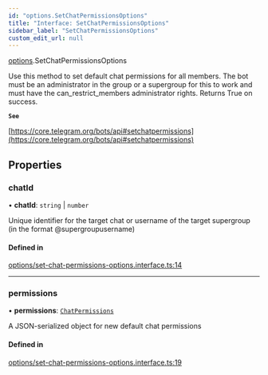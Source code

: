 ```yaml
---
id: "options.SetChatPermissionsOptions"
title: "Interface: SetChatPermissionsOptions"
sidebar_label: "SetChatPermissionsOptions"
custom_edit_url: null
---
```


[options](../modules/options.md).SetChatPermissionsOptions

Use this method to set default chat permissions for all members. The bot must be
an administrator in the group or a supergroup for this to work and must have the
can_restrict_members administrator rights. Returns True on success.

**`See`**

[https://core.telegram.org/bots/api#setchatpermissions](https://core.telegram.org/bots/api#setchatpermissions)

## Properties

### chatId

• **chatId**: `string` \| `number`

Unique identifier for the target chat or username of the target supergroup (in
the format @supergroupusername)

#### Defined in

[options/set-chat-permissions-options.interface.ts:14](https://github.com/DeityLamb/telegramjs/blob/32b4cca/packages/common/lib/interfaces/options/set-chat-permissions-options.interface.ts#L14)

___

### permissions

• **permissions**: [`ChatPermissions`](types.ChatPermissions.md)

A JSON-serialized object for new default chat permissions

#### Defined in

[options/set-chat-permissions-options.interface.ts:19](https://github.com/DeityLamb/telegramjs/blob/32b4cca/packages/common/lib/interfaces/options/set-chat-permissions-options.interface.ts#L19)
